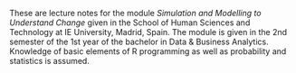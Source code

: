These are lecture notes for the module *Simulation and Modelling to Understand Change* given in the School of Human Sciences and Technology at IE University, Madrid, Spain. The module is given in the 2nd semester of the 1st year of the bachelor in Data \& Business Analytics. Knowledge of basic elements of R programming as well as probability and statistics is assumed.